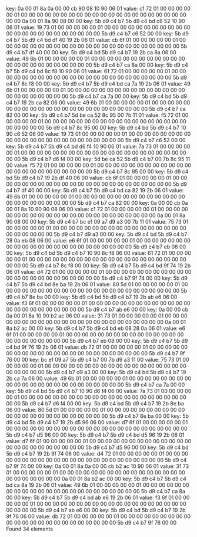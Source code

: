 key:
0a 00 01 8a 0a 00 00 cb  90 08 10 90 06 01
value:
c1 72 01 00 00 00 00 00  01 00 00 00 00 00 00 00
00 00 00 00 00 00 00 00  00 00 00 00 00 00 00 00
0a 00 01 8a 90 08 00 00
key:
5b d9 c4 b7 5b d9 c4 bd  c6 52 10 90 06 01
value:
19 73 01 00 00 00 00 00  01 00 00 00 00 00 00 00
00 00 00 00 00 00 00 00  00 00 00 00 00 00 00 00
5b d9 c4 b7 c6 52 00 00
key:
5b d9 c4 b7 5b d9 c4 bd  df 40 19 2b 06 01
value:
cb 6f 01 00 00 00 00 00  01 00 00 00 00 00 00 00
00 00 00 00 00 00 00 00  00 00 00 00 00 00 00 00
5b d9 c4 b7 df 40 00 00
key:
5b d9 c4 bd 5b d9 c4 b7  19 2b ca 8a 06 00
value:
49 6b 01 00 00 00 00 00  01 00 00 00 00 00 00 00
00 00 00 00 00 00 00 00  00 00 00 00 00 00 00 00
5b d9 c4 b7 ca 8a 00 00
key:
5b d9 c4 b7 5b d9 c4 bd  8c f8 10 90 06 01
value:
61 72 01 00 00 00 00 00  01 00 00 00 00 00 00 00
00 00 00 00 00 00 00 00  00 00 00 00 00 00 00 00
5b d9 c4 b7 8c f8 00 00
key:
5b d9 c4 b7 5b d9 c4 bd  ca 7a 19 2b 06 01
value:
49 6b 01 00 00 00 00 00  01 00 00 00 00 00 00 00
00 00 00 00 00 00 00 00  00 00 00 00 00 00 00 00
5b d9 c4 b7 ca 7a 00 00
key:
5b d9 c4 bd 5b d9 c4 b7  19 2b ca 82 06 00
value:
49 6b 01 00 00 00 00 00  01 00 00 00 00 00 00 00
00 00 00 00 00 00 00 00  00 00 00 00 00 00 00 00
5b d9 c4 b7 ca 82 00 00
key:
5b d9 c4 b7 5d be ca 52  8c 95 00 7b 11 01
value:
f5 72 01 00 00 00 00 00  01 00 00 00 00 00 00 00
00 00 00 00 00 00 00 00  00 00 00 00 00 00 00 00
5b d9 c4 b7 8c 95 00 00
key:
5b d9 c4 bd 5b d9 c4 b7  10 90 c6 52 06 00
value:
19 73 01 00 00 00 00 00  01 00 00 00 00 00 00 00
00 00 00 00 00 00 00 00  00 00 00 00 00 00 00 00
5b d9 c4 b7 c6 52 00 00
key:
5b d9 c4 b7 5b d9 c4 bd  d6 f4 10 90 06 01
value:
7a 73 01 00 00 00 00 00  01 00 00 00 00 00 00 00
00 00 00 00 00 00 00 00  00 00 00 00 00 00 00 00
5b d9 c4 b7 d6 f4 00 00
key:
5d be ca 52 5b d9 c4 b7  00 7b 8c 95 11 00
value:
f5 72 01 00 00 00 00 00  01 00 00 00 00 00 00 00
00 00 00 00 00 00 00 00  00 00 00 00 00 00 00 00
5b d9 c4 b7 8c 95 00 00
key:
5b d9 c4 bd 5b d9 c4 b7  19 2b df 40 06 00
value:
cb 6f 01 00 00 00 00 00  01 00 00 00 00 00 00 00
00 00 00 00 00 00 00 00  00 00 00 00 00 00 00 00
5b d9 c4 b7 df 40 00 00
key:
5b d9 c4 b7 5b d9 c4 bd  ca 82 19 2b 06 01
value:
49 6b 01 00 00 00 00 00  01 00 00 00 00 00 00 00
00 00 00 00 00 00 00 00  00 00 00 00 00 00 00 00
5b d9 c4 b7 ca 82 00 00
key:
0a 00 00 cb 0a 00 01 8a  10 90 90 08 06 00
value:
c1 72 01 00 00 00 00 00  01 00 00 00 00 00 00 00
00 00 00 00 00 00 00 00  00 00 00 00 00 00 00 00
0a 00 01 8a 90 08 00 00
key:
5b d9 c4 b7 bc e1 09 a7  d9 a3 00 7b 11 01
value:
75 73 01 00 00 00 00 00  01 00 00 00 00 00 00 00
00 00 00 00 00 00 00 00  00 00 00 00 00 00 00 00
5b d9 c4 b7 d9 a3 00 00
key:
5b d9 c4 bd 5b d9 c4 b7  28 0a eb 08 06 00
value:
e6 6f 01 00 00 00 00 00  01 00 00 00 00 00 00 00
00 00 00 00 00 00 00 00  00 00 00 00 00 00 00 00
5b d9 c4 b7 eb 08 00 00
key:
5b d9 c4 bd 5b d9 c4 b7  10 90 8c f8 06 00
value:
61 72 01 00 00 00 00 00  01 00 00 00 00 00 00 00
00 00 00 00 00 00 00 00  00 00 00 00 00 00 00 00
5b d9 c4 b7 8c f8 00 00
key:
5b d9 c4 b7 5b d9 c4 bd  9f 74 19 2b 06 01
value:
d4 72 01 00 00 00 00 00  01 00 00 00 00 00 00 00
00 00 00 00 00 00 00 00  00 00 00 00 00 00 00 00
5b d9 c4 b7 9f 74 00 00
key:
5b d9 c4 b7 5b d9 c4 bd  8e ba 19 2b 06 01
value:
80 5d 01 00 00 00 00 00  01 00 00 00 00 00 00 00
00 00 00 00 00 00 00 00  00 00 00 00 00 00 00 00
5b d9 c4 b7 8e ba 00 00
key:
5b d9 c4 bd 5b d9 c4 b7  19 2b ab e6 06 00
value:
f3 6f 01 00 00 00 00 00  01 00 00 00 00 00 00 00
00 00 00 00 00 00 00 00  00 00 00 00 00 00 00 00
5b d9 c4 b7 ab e6 00 00
key:
0a 00 00 cb 0a 00 01 8a  10 90 b2 ac 06 00
value:
31 73 01 00 00 00 00 00  01 00 00 00 00 00 00 00
00 00 00 00 00 00 00 00  00 00 00 00 00 00 00 00
0a 00 01 8a b2 ac 00 00
key:
5b d9 c4 b7 5b d9 c4 bd  eb 08 28 0a 06 01
value:
e6 6f 01 00 00 00 00 00  01 00 00 00 00 00 00 00
00 00 00 00 00 00 00 00  00 00 00 00 00 00 00 00
5b d9 c4 b7 eb 08 00 00
key:
5b d9 c4 b7 5b d9 c4 bd  9f 76 19 2b 06 01
value:
db 72 01 00 00 00 00 00  01 00 00 00 00 00 00 00
00 00 00 00 00 00 00 00  00 00 00 00 00 00 00 00
5b d9 c4 b7 9f 76 00 00
key:
bc e1 09 a7 5b d9 c4 b7  00 7b d9 a3 11 00
value:
75 73 01 00 00 00 00 00  01 00 00 00 00 00 00 00
00 00 00 00 00 00 00 00  00 00 00 00 00 00 00 00
5b d9 c4 b7 d9 a3 00 00
key:
5b d9 c4 bd 5b d9 c4 b7  19 2b ca 7a 06 00
value:
49 6b 01 00 00 00 00 00  01 00 00 00 00 00 00 00
00 00 00 00 00 00 00 00  00 00 00 00 00 00 00 00
5b d9 c4 b7 ca 7a 00 00
key:
5b d9 c4 bd 5b d9 c4 b7  10 90 d6 f4 06 00
value:
7a 73 01 00 00 00 00 00  01 00 00 00 00 00 00 00
00 00 00 00 00 00 00 00  00 00 00 00 00 00 00 00
5b d9 c4 b7 d6 f4 00 00
key:
5b d9 c4 bd 5b d9 c4 b7  19 2b 8e ba 06 00
value:
80 5d 01 00 00 00 00 00  01 00 00 00 00 00 00 00
00 00 00 00 00 00 00 00  00 00 00 00 00 00 00 00
5b d9 c4 b7 8e ba 00 00
key:
5b d9 c4 bd 5b d9 c4 b7  19 2b d5 96 06 00
value:
d7 6f 01 00 00 00 00 00  01 00 00 00 00 00 00 00
00 00 00 00 00 00 00 00  00 00 00 00 00 00 00 00
5b d9 c4 b7 d5 96 00 00
key:
5b d9 c4 b7 5b d9 c4 bd  d5 96 19 2b 06 01
value:
d7 6f 01 00 00 00 00 00  01 00 00 00 00 00 00 00
00 00 00 00 00 00 00 00  00 00 00 00 00 00 00 00
5b d9 c4 b7 d5 96 00 00
key:
5b d9 c4 bd 5b d9 c4 b7  19 2b 9f 74 06 00
value:
d4 72 01 00 00 00 00 00  01 00 00 00 00 00 00 00
00 00 00 00 00 00 00 00  00 00 00 00 00 00 00 00
5b d9 c4 b7 9f 74 00 00
key:
0a 00 01 8a 0a 00 00 cb  b2 ac 10 90 06 01
value:
31 73 01 00 00 00 00 00  01 00 00 00 00 00 00 00
00 00 00 00 00 00 00 00  00 00 00 00 00 00 00 00
0a 00 01 8a b2 ac 00 00
key:
5b d9 c4 b7 5b d9 c4 bd  ca 8a 19 2b 06 01
value:
49 6b 01 00 00 00 00 00  01 00 00 00 00 00 00 00
00 00 00 00 00 00 00 00  00 00 00 00 00 00 00 00
5b d9 c4 b7 ca 8a 00 00
key:
5b d9 c4 b7 5b d9 c4 bd  ab e6 19 2b 06 01
value:
f3 6f 01 00 00 00 00 00  01 00 00 00 00 00 00 00
00 00 00 00 00 00 00 00  00 00 00 00 00 00 00 00
5b d9 c4 b7 ab e6 00 00
key:
5b d9 c4 bd 5b d9 c4 b7  19 2b 9f 76 06 00
value:
db 72 01 00 00 00 00 00  01 00 00 00 00 00 00 00
00 00 00 00 00 00 00 00  00 00 00 00 00 00 00 00
5b d9 c4 b7 9f 76 00 00
Found 34 elements
